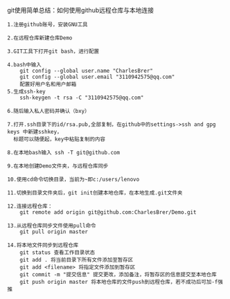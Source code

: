 git使用简单总结：如何使用github远程仓库与本地连接

	1.注册github账号，安装GNU工具
	
	2.在远程仓库新建仓库Demo
	
	3.GIT工具下打开git bash，进行配置
	
	4.bash中输入
		git config --global user.name "CharlesBrer"
		git config --global user.email "3110942575@qq.com"
		配置好用户名和用户邮箱
	5.生成ssh-key
		ssh-keygen -t rsa -C "3110942575@qq.com"
	
	6.随后输入私人密码并确认（bxy）
	
	7.打开.ssh目录下的id/rsa.pub,全部复制，在github中的settings->ssh and gpg keys 中新建sshkey，
	  标题可以随便起，key中粘贴复制的内容
	
	8.在本地bash输入 ssh -T git@github.com
	
	9.在本地创建Demo文件夹，与远程仓库同步
	
	10.使用cd命令切换目录，当前为~即c:/users/lenovo
	
	11.切换到目录文件夹后，git init创建本地仓库，在本地生成.git文件夹
	
	12.连接远程仓库：
		git remote add origin git@github.com:CharlesBrer/Demo.git
	
	13.从远程仓库同步文件使用pull命令
		git pull origin master
		
	14.将本地文件同步到远程仓库
		git status 查看工作目录状态
		git add . 将当前目录下所有文件添加至暂存区
		git add <filename> 将指定文件添加到暂存区
		git commit -m "提交信息" 提交更改，添加备注，将暂存区的信息提交至本地仓库
		git push origin master 将本地仓库的文件push到远程仓库，若不成功后可加-f强推
		
		
